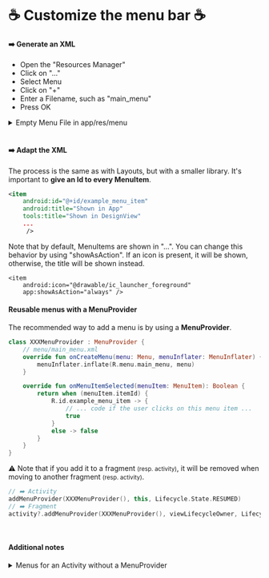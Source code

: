 # ☕ Customize the menu bar ☕

<div class="row row-cols-md-2 mt-3"><div>

#### ➡️ Generate an XML

* Open the "Resources Manager"
* Click on "..."
* Select Menu
* Click on "+"
* Enter a Filename, such as "main_menu"
* Press OK

<details class="details-e">
<summary>Empty Menu File in app/res/menu</summary>

```xml
<?xml version="1.0" encoding="utf-8"?>
<menu xmlns:app="http://schemas.android.com/apk/res-auto"
    xmlns:android="http://schemas.android.com/apk/res/android"
    xmlns:tools="http://schemas.android.com/tools">
</menu>
```
</details>

<br>

#### ➡️ Adapt the XML

The process is the same as with Layouts, but with a smaller library. It's important to **give an Id to every MenuItem**.

```xml
<item
    android:id="@+id/example_menu_item"
    android:title="Shown in App"
    tools:title="Shown in DesignView"
    ...
     />
```

Note that by default, MenuItems are shown in "...". You can change this behavior by using "showAsAction". If an icon is present, it will be shown, otherwise, the title will be shown instead.

```
<item
    android:icon="@drawable/ic_launcher_foreground"
    app:showAsAction="always" />
```
</div><div>

#### Reusable menus with a MenuProvider

The recommended way to add a menu is by using a **MenuProvider**.

```kotlin
class XXXMenuProvider : MenuProvider {
    // menu/main_menu.xml
    override fun onCreateMenu(menu: Menu, menuInflater: MenuInflater) {
        menuInflater.inflate(R.menu.main_menu, menu)
    }

    override fun onMenuItemSelected(menuItem: MenuItem): Boolean {
        return when (menuItem.itemId) {
            R.id.example_menu_item -> {
                // ... code if the user clicks on this menu item ...
                true
            }
            else -> false
        }
    }
}
```

⚠️ Note that if you add it to a fragment <small>(resp. activity)</small>, it will be removed when moving to another fragment <small>(resp. activity)</small>.

```kotlin
// ➡️ Activity
addMenuProvider(XXXMenuProvider(), this, Lifecycle.State.RESUMED)
// ➡️ Fragment
activity?.addMenuProvider(XXXMenuProvider(), viewLifecycleOwner, Lifecycle.State.RESUMED)
```

<br>

#### Additional notes

<p></p>

<details class="details-e">
<summary>Menus for an Activity without a MenuProvider</summary>

```kotlin
class MainActivity : AppCompatActivity() {
    // ...

    // menu/main_menu.xml
    override fun onCreateOptionsMenu(menu: Menu?): Boolean {
        menuInflater.inflate(R.menu.main_menu, menu)
        // you may use
        // menu?.findItem(R.id.example_menu_item)
        // to set up your menu items
        return true
    }

    override fun onOptionsItemSelected(item: MenuItem): Boolean {
        return when (item.itemId) {
            R.id.example_menu_item -> {
                // ... code if the user clicks on this menu item ...
                true
            }
            else -> super.onOptionsItemSelected(item)
        }
    }
}
```
</details>
</div></div>